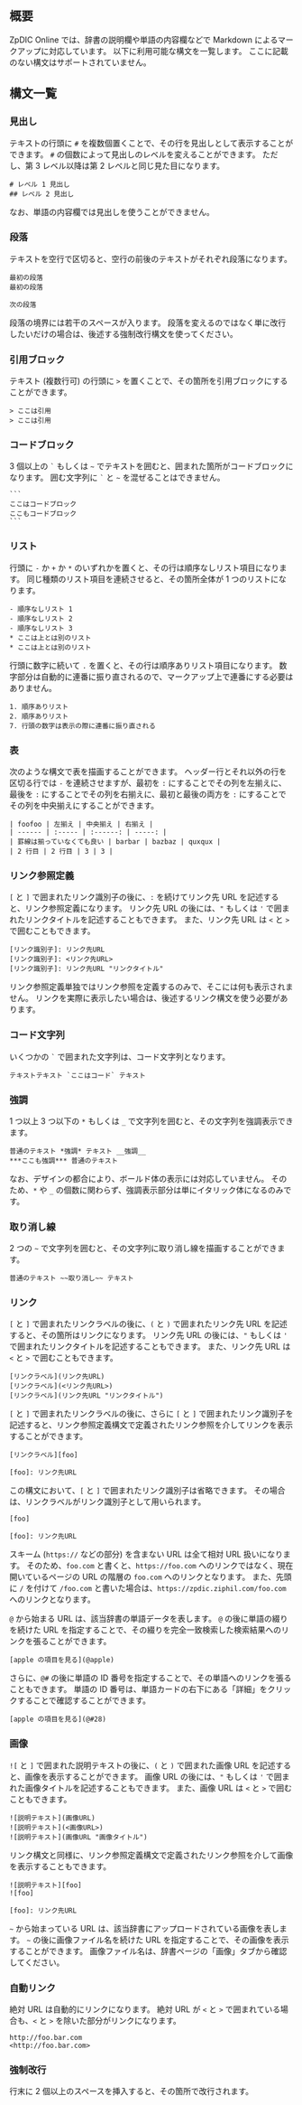 <!-- title: 利用可能な Markdown 構文 -->


## 概要
ZpDIC Online では、辞書の説明欄や単語の内容欄などで Markdown によるマークアップに対応しています。
以下に利用可能な構文を一覧します。
ここに記載のない構文はサポートされていません。

## 構文一覧
### 見出し
テキストの行頭に `#` を複数個置くことで、その行を見出しとして表示することができます。
`#` の個数によって見出しのレベルを変えることができます。
ただし、第 3 レベル以降は第 2 レベルと同じ見た目になります。
```
# レベル 1 見出し
## レベル 2 見出し
```

なお、単語の内容欄では見出しを使うことができません。

### 段落
テキストを空行で区切ると、空行の前後のテキストがそれぞれ段落になります。
```
最初の段落
最初の段落

次の段落
```

段落の境界には若干のスペースが入ります。
段落を変えるのではなく単に改行したいだけの場合は、後述する強制改行構文を使ってください。

### 引用ブロック
テキスト (複数行可) の行頭に `>` を置くことで、その箇所を引用ブロックにすることができます。
```
> ここは引用
> ここは引用
```

### コードブロック
3 個以上の `` ` `` もしくは `~` でテキストを囲むと、囲まれた箇所がコードブロックになります。
囲む文字列に `` ` `` と `~` を混ぜることはできません。
````
```
ここはコードブロック
ここもコードブロック
```
````

### リスト
行頭に `-` か `+` か `*` のいずれかを置くと、その行は順序なしリスト項目になります。
同じ種類のリスト項目を連続させると、その箇所全体が 1 つのリストになります。
```
- 順序なしリスト 1
- 順序なしリスト 2
- 順序なしリスト 3
* ここは上とは別のリスト
* ここは上とは別のリスト
```

行頭に数字に続いて `.` を置くと、その行は順序ありリスト項目になります。
数字部分は自動的に連番に振り直されるので、マークアップ上で連番にする必要はありません。
```
1. 順序ありリスト
2. 順序ありリスト
7. 行頭の数字は表示の際に連番に振り直される
```

### 表
次のような構文で表を描画することができます。
ヘッダー行とそれ以外の行を区切る行では `-` を連続させますが、最初を `:` にすることでその列を左揃えに、最後を `:` にすることでその列を右揃えに、最初と最後の両方を `:` にすることでその列を中央揃えにすることができます。
```
| foofoo | 左揃え | 中央揃え | 右揃え |
| ------ | :----- | :------: | -----: |
| 罫線は揃っていなくても良い | barbar | bazbaz | quxqux |
| 2 行目 | 2 行目 | 3 | 3 |
```

### リンク参照定義
`[` と `]` で囲まれたリンク識別子の後に、`:` を続けてリンク先 URL を記述すると、リンク参照定義になります。
リンク先 URL の後には、`"` もしくは `'` で囲まれたリンクタイトルを記述することもできます。
また、リンク先 URL は `<` と `>` で囲むこともできます。
```
[リンク識別子]: リンク先URL
[リンク識別子]: <リンク先URL>
[リンク識別子]: リンク先URL "リンクタイトル"
```

リンク参照定義単独ではリンク参照を定義するのみで、そこには何も表示されません。
リンクを実際に表示したい場合は、後述するリンク構文を使う必要があります。

### コード文字列
いくつかの `` ` `` で囲まれた文字列は、コード文字列となります。
```
テキストテキスト `ここはコード` テキスト
```

### 強調
1 つ以上 3 つ以下の `*` もしくは `_` で文字列を囲むと、その文字列を強調表示できます。
```
普通のテキスト *強調* テキスト __強調__
***ここも強調*** 普通のテキスト
```

なお、デザインの都合により、ボールド体の表示には対応していません。
そのため、`*` や `_` の個数に関わらず、強調表示部分は単にイタリック体になるのみです。

### 取り消し線
2 つの `~` で文字列を囲むと、その文字列に取り消し線を描画することができます。
```
普通のテキスト ~~取り消し~~ テキスト
```

### リンク
`[` と `]` で囲まれたリンクラベルの後に、`(` と `)` で囲まれたリンク先 URL を記述すると、その箇所はリンクになります。
リンク先 URL の後には、`"` もしくは `'` で囲まれたリンクタイトルを記述することもできます。
また、リンク先 URL は `<` と `>` で囲むこともできます。
```
[リンクラベル](リンク先URL)
[リンクラベル](<リンク先URL>)
[リンクラベル](リンク先URL "リンクタイトル")
```

`[` と `]` で囲まれたリンクラベルの後に、さらに `[` と `]` で囲まれたリンク識別子を記述すると、リンク参照定義構文で定義されたリンク参照を介してリンクを表示することができます。
```
[リンクラベル][foo]

[foo]: リンク先URL
```
この構文において、`[` と `]` で囲まれたリンク識別子は省略できます。
その場合は、リンクラベルがリンク識別子として用いられます。
```
[foo]

[foo]: リンク先URL
```

スキーム (`https://` などの部分) を含まない URL は全て相対 URL 扱いになります。
そのため、`foo.com` と書くと、`https://foo.com` へのリンクではなく、現在開いているページの URL の階層の `foo.com` へのリンクとなります。
また、先頭に `/` を付けて `/foo.com` と書いた場合は、`https://zpdic.ziphil.com/foo.com` へのリンクとなります。

`@` から始まる URL は、該当辞書の単語データを表します。
`@` の後に単語の綴りを続けた URL を指定することで、その綴りを完全一致検索した検索結果へのリンクを張ることができます。
```
[apple の項目を見る](@apple)
```

さらに、`@#` の後に単語の ID 番号を指定することで、その単語へのリンクを張ることもできます。
単語の ID 番号は、単語カードの右下にある「詳細」をクリックすることで確認することができます。
```
[apple の項目を見る](@#28)
```

### 画像
`![` と `]` で囲まれた説明テキストの後に、`(` と `)` で囲まれた画像 URL を記述すると、画像を表示することができます。
画像 URL の後には、`"` もしくは `'` で囲まれた画像タイトルを記述することもできます。
また、画像 URL は `<` と `>` で囲むこともできます。
```
![説明テキスト](画像URL)
![説明テキスト](<画像URL>)
![説明テキスト](画像URL "画像タイトル")
```

リンク構文と同様に、リンク参照定義構文で定義されたリンク参照を介して画像を表示することもできます。
```
![説明テキスト][foo]
![foo]

[foo]: リンク先URL
```

`~` から始まっている URL は、該当辞書にアップロードされている画像を表します。
`~` の後に画像ファイル名を続けた URL を指定することで、その画像を表示することができます。
画像ファイル名は、辞書ページの「画像」タブから確認してください。

### 自動リンク
絶対 URL は自動的にリンクになります。
絶対 URL が `<` と `>` で囲まれている場合も、`<` と `>` を除いた部分がリンクになります。
```
http://foo.bar.com
<http://foo.bar.com>
```

### 強制改行
行末に 2 個以上のスペースを挿入すると、その箇所で改行されます。